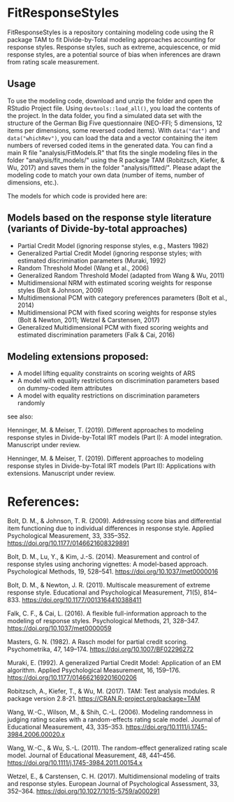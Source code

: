 # FitResponseStyles

FitResponseStyles is a repository containing modeling code using the R package TAM to fit Divide-by-Total modeling approaches accounting for response styles.
Response styles, such as extreme, acquiescence, or mid response styles, are a potential source of bias when inferences are drawn from rating scale measurement. 

## Usage
To use the modeling code, download and unzip the folder and open the RStudio Project file. Using `devtools::load_all()`, you load the contents of the project. 
In the data folder, you find a simulated data set with the structure of the German Big Five questionnaire (NEO-FFI; 5 dimensions, 12 items per dimensions, some reversed coded items). With `data("dat")` and `data("whichRev")`, you can load the data and a vector containing the item numbers of reversed coded items in the generated data. 
You can find a main R file "analysis/FitModels.R" that fits the single modeling files in the folder "analysis/fit_models/" using the R package TAM (Robitzsch, Kiefer, & Wu, 2017) and saves them in the folder "analysis/fitted/". 
Please adapt the modeling code to match your own data (number of items, number of dimensions, etc.). 

The models for which code is provided here are:

## Models based on the response style literature (variants of Divide-by-total approaches)
- Partial Credit Model (ignoring response styles, e.g., Masters 1982)
- Generalized Partial Credit Model (ignoring response styles; with estimated discrimination parameters (Muraki, 1992)
- Random Threshold Model (Wang et al., 2006)
- Generalized Random Threshold Model (adapted from Wang & Wu, 2011)
- Multidimensional NRM with estimated scoring weights for response styles (Bolt & Johnson, 2009)
- Multidimensional PCM with category preferences parameters (Bolt et al., 2014)
- Multidimensional PCM with fixed scoring weights for response styles (Bolt & Newton, 2011; Wetzel & Carstensen, 2017)
- Generalized Multidimensional PCM with fixed scoring weights and estimated discrimination parameters (Falk & Cai, 2016)

## Modeling extensions proposed:
- A model lifting equality constraints on scoring weights of ARS
- A model with equality restrictions on discrimination parameters based on dummy-coded item attributes
- A model with equality restrictions on discrimination parameters randomly

see also: 

Henninger, M. & Meiser, T. (2019). Different approaches to modeling response styles in Divide-by-Total IRT models (Part I): A model integration. Manuscript under review.

Henninger, M. & Meiser, T. (2019). Different approaches to modeling response styles in Divide-by-Total IRT models (Part II): Applications with extensions. Manuscript under review.

# References:
Bolt, D. M., & Johnson, T. R. (2009). Addressing score bias and differential item functioning due to individual differences in response style. Applied Psychological Measurement, 33, 335–352. https://doi.org/10.1177/0146621608329891

Bolt, D. M., Lu, Y., & Kim, J.-S. (2014). Measurement and control of response styles using anchoring vignettes: A model-based approach. Psychological Methods, 19, 528–541. https://doi.org/10.1037/met0000016

Bolt, D. M., & Newton, J. R. (2011). Multiscale measurement of extreme response style. Educational and Psychological Measurement, 71(5), 814–833. https://doi.org/10.1177/0013164410388411

Falk, C. F., & Cai, L. (2016). A flexible full-information approach to the modeling of response styles. Psychological Methods, 21, 328–347. https://doi.org/10.1037/met0000059

Masters, G. N. (1982). A Rasch model for partial credit scoring. Psychometrika, 47, 149–174. https://doi.org/10.1007/BF02296272

Muraki, E. (1992). A generalized Partial Credit Model: Application of an EM algorithm. Applied Psychological Measurement, 16, 159–176. https://doi.org/10.1177/014662169201600206

Robitzsch, A., Kiefer, T., & Wu, M. (2017). TAM: Test analysis modules. R package version 2.8-21. https://CRAN.R-project.org/package=TAM

Wang, W.-C., Wilson, M., & Shih, C.-L. (2006). Modeling randomness in judging rating scales with a random-effects rating scale model. Journal of Educational Measurement, 43, 335–353. https://doi.org/10.1111/j.1745-3984.2006.00020.x

Wang, W.-C., & Wu, S.-L. (2011). The random-effect generalized rating scale model. Journal of Educational Measurement, 48, 441–456. https://doi.org/10.1111/j.1745-3984.2011.00154.x

Wetzel, E., & Carstensen, C. H. (2017). Multidimensional modeling of traits and response styles. European Journal of Psychological Assessment, 33, 352–364. https://doi.org/10.1027/1015-5759/a000291
